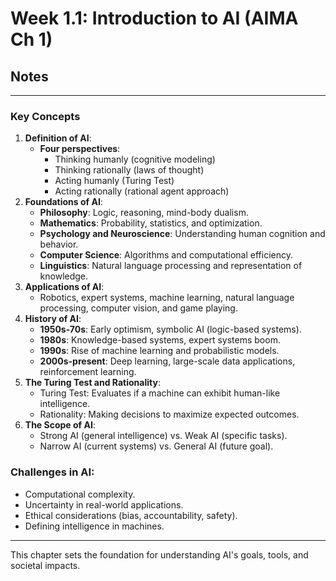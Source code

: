 # Week 1.1: Introduction to AI (AIMA Ch 1)
## Notes
---
### **Key Concepts**

1. **Definition of AI**:
    - **Four perspectives**:
        - Thinking humanly (cognitive modeling)
        - Thinking rationally (laws of thought)
        - Acting humanly (Turing Test)
        - Acting rationally (rational agent approach)
2. **Foundations of AI**:
    - **Philosophy**: Logic, reasoning, mind-body dualism.
    - **Mathematics**: Probability, statistics, and optimization.
    - **Psychology and Neuroscience**: Understanding human cognition and behavior.
    - **Computer Science**: Algorithms and computational efficiency.
    - **Linguistics**: Natural language processing and representation of knowledge.
3. **Applications of AI**:
    - Robotics, expert systems, machine learning, natural language processing, computer vision, and game playing.
4. **History of AI**:
    - **1950s-70s**: Early optimism, symbolic AI (logic-based systems).
    - **1980s**: Knowledge-based systems, expert systems boom.
    - **1990s**: Rise of machine learning and probabilistic models.
    - **2000s-present**: Deep learning, large-scale data applications, reinforcement learning.
5. **The Turing Test and Rationality**:
    - Turing Test: Evaluates if a machine can exhibit human-like intelligence.
    - Rationality: Making decisions to maximize expected outcomes.
6. **The Scope of AI**:
    - Strong AI (general intelligence) vs. Weak AI (specific tasks).
    - Narrow AI (current systems) vs. General AI (future goal).

### **Challenges in AI**:

- Computational complexity.
- Uncertainty in real-world applications.
- Ethical considerations (bias, accountability, safety).
- Defining intelligence in machines.

---

This chapter sets the foundation for understanding AI's goals, tools, and societal impacts.

